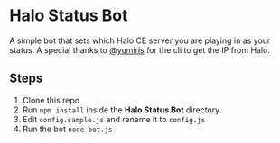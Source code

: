 # Halo Status Bot
A simple bot that sets which Halo CE server you are playing in as your status. A special thanks to [@yumiris](https://github.com/yumiris) for the cli to get the IP from Halo.

## Steps
1. Clone this repo
2. Run `npm install` inside the **Halo Status Bot** directory.
3. Edit `config.sample.js` and rename it to `config.js`
4. Run the bot `node bot.js`
